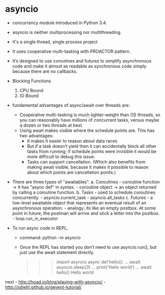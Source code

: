 asyncio
========
- concurrency module introduced in Python 3.4. 
- asyncio is neither multiprocessing nor multithreading.
- It's a single thread, single process project
- It uses cooperative multi-tasking with PROACTOR pattern. 
- It’s designed to use coroutines and futures to simplify asynchronous 
    code and make it almost as readable as synchronous code simply 
    because there are no callbacks.
- Blocking Functions 
    1. CPU Bound 
    2. IO Bound

- fundamental advantages of async/await over threads are:
    - Cooperative multi-tasking is much lighter-weight than OS threads, so you can reasonably have millions of concurrent tasks, versus maybe a dozen or two threads at best.
    - Using await makes visible where the schedule points are. 
      This has two advantages:
        - It makes it easier to reason about data races
        - But if a task doesn’t yield then it can accidentally block all other tasks from running; if schedule points were invisible it would be more difficult to debug this issue.
        - Tasks can support cancellation. (Which also benefits from making await visible, because it makes it possible to reason about which points are cancellation points.)
- There are three types of "awaitables".
    a. Coroutines
        - coroutine function -> It has "async def" in syntax. 
        - coroutine object -> an object returned by calling  a coroutine function.
    b. Tasks
        - used to schedule coroutines concurrently.
        - asyncio.current_task
        - asyncio.all_tasks
    c. Futures
        - a low-level awaitable object that represents an eventual result of an asynchronous
          operation.
        - analogy: its like an empty postbox. At some point in future, the postman will 
          arrive and stick a letter into the postbox. 
        - loop.run_in_executor

- To run async code in REPL, 
     - command: python -m asyncio
     - Once the REPL has started you don’t need to use asyncio.run(), but just use the await statement directly.

        >>> import asyncio
        >>> async def hello():
        ...     await asyncio.sleep(3)
        ...     print('Hello world')
        ...
        >>> await hello()
        Hello world
        >>>


next 
    - http://hoad.io/blog/playing-with-asyncio/
    - http://sdiehl.github.io/gevent-tutorial/
